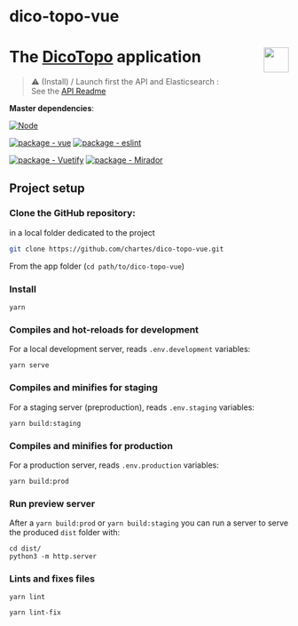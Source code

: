 # dico-topo-vue

<h1>The <a target="_blank" href="https://dicotopo.cths.fr/">DicoTopo</a> application <image height="45" align="right" src="https://github.com/user-attachments/assets/f65ff1c0-ac0f-410d-8fe8-1bc0d6a3f2fe"/></h1>

>:warning: (Install) / Launch first the API and Elasticsearch :  
> See the [API Readme](https://github.com/chartes/dico-topo-app)

**Master dependencies**:

[![Node](https://img.shields.io/badge/node-16.20_to_22.9-blue?style=for-the-badge&logo=Node.js)](https://nodejs.org)

[![package - vue](https://img.shields.io/github/package-json/dependency-version/chartes/dico-topo-vue/vue/master?logo=vue.js&logoColor=white)](https://www.npmjs.com/package/vue)
[![package - eslint](https://img.shields.io/github/package-json/dependency-version/chartes/dico-topo-vue/dev/eslint/master?logo=eslint&logoColor=white)](https://www.npmjs.com/package/eslint)


[![package - Vuetify](https://img.shields.io/github/package-json/dependency-version/chartes/dico-topo-vue/vuetify/master?logo=vuetify&logoColor=white)](https://www.npmjs.com/package/vuetify)
[![package - Mirador](https://img.shields.io/github/package-json/dependency-version/chartes/dico-topo-vue/mirador/master)](https://www.npmjs.com/package/mirador)



## Project setup
### Clone the GitHub repository:  
in a local folder dedicated to the project
  ```bash
  git clone https://github.com/chartes/dico-topo-vue.git
  ```

From the app folder (`cd path/to/dico-topo-vue`)
### Install
```
yarn
```

### Compiles and hot-reloads for development

For a local development server, reads `.env.development` variables:

```
yarn serve
```

### Compiles and minifies for staging

For a staging server (preproduction), reads `.env.staging` variables:

```
yarn build:staging
```

### Compiles and minifies for production

For a production server, reads `.env.production` variables:

```
yarn build:prod
```

### Run preview server

After a `yarn build:prod` or `yarn build:staging` you can run a server to serve the produced `dist` folder with:

```
cd dist/
python3 -m http.server
```

### Lints and fixes files
```
yarn lint
```

```
yarn lint-fix
```